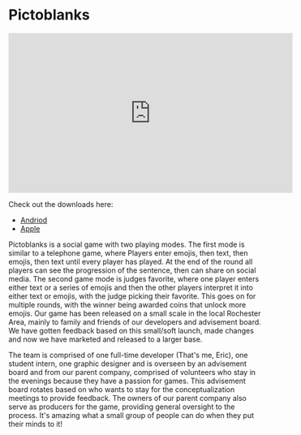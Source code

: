 # Pictoblanks

<iframe src="https://www.facebook.com/plugins/video.php?href=https%3A%2F%2Fwww.facebook.com%2FCraftBrewedGames%2Fvideos%2F1467875033275819%2F&show_text=0&width=560" width="560" height="315" style="border:none;overflow:hidden" scrolling="no" frameborder="0" allowTransparency="true" allowFullScreen="true"></iframe>

Check out the downloads here:

-   [Andriod](https://play.google.com/store/apps/details?id=com.craftbrewedgames.pictoblanks&hl=en)
-   [Apple](https://itunes.apple.com/us/app/pictoblanks/id1103869175?mt=8)

Pictoblanks is a social game with two playing modes. The first mode is similar to a telephone game, where Players enter emojis, then text, then emojis, then text until every player has played. At the end of the round all players can see the progression of the sentence, then can share on social media. The second game mode is judges favorite, where one player enters either text or a series of emojis and then the other players interpret it into either text or emojis, with the judge picking their favorite. This goes on for multiple rounds, with the winner being awarded coins that unlock more emojis. Our game has been released on a small scale in the local Rochester Area, mainly to family and friends of our developers and advisement board. We have gotten feedback based on this small/soft launch, made changes and now we have marketed and released to a larger base.

The team is comprised of one full-time developer (That's me, Eric), one student intern, one graphic designer and is overseen by an advisement board and from our parent company, comprised of volunteers who stay in the evenings because they have a passion for games. This advisement board rotates based on who wants to stay for the conceptualization meetings to provide feedback. The owners of our parent company also serve as producers for the game, providing general oversight to the process. It's amazing what a small group of people can do when they put their minds to it!
